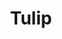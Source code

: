 ---
layout: home

title: Tulip
titleTemplate: A Vue 3 component library

hero:
  name: Tulip
  text: Vue 3 组件库
  tagline: 全部使用 TypeScript 编写，样式与组件分离，支持 Tree Shaking
  image:
    src: /logo.svg
    alt: Vite
  actions:
    - theme: brand
      text: 快速开始
      link: /docs/getting-started
    - theme: alt
      text: 在 GitHub 上查看
      link: https://github.com/uphg/tulp-next

features:
  - icon: 🚀
    title: Vue 3
    details: 基于 Proxy 的响应式对象，完善的 Vite 工具链，更简洁的 script setup 组合式 API 语法
  - icon: 🦾
    title: TypeScript
    details: JavaScript 的语法超集，基于 JavaScript 语言的基础上添加了静态类型验证
  - icon: 🌳
    title: Tree Shaking
    details: 使用 Tree-Shaking 机制排除组件中未引用的代码（dead code）
  - icon: 💡
    title: 代码可读性强
    details: 简洁明了的函数、变量命名，统一的代码风格，尽量简化每个函数的逻辑
---